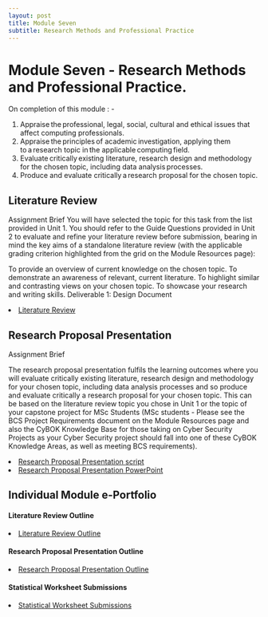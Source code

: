 ```yaml
---
layout: post
title: Module Seven
subtitle: Research Methods and Professional Practice 
---
```

<h1>Module Seven - Research Methods and Professional Practice. </h1>

On completion of this module : - 
<ol>
<li>Appraise the professional, legal, social, cultural and ethical issues that affect computing professionals.</li>
<li>Appraise the principles of academic investigation, applying them to a research topic in the applicable computing field.</li>
<li>Evaluate critically existing literature, research design and methodology for the chosen topic, including data analysis processes.</li>
<li>Produce and evaluate critically a research proposal for the chosen topic.</li>
</ol>


## Literature Review
Assignment Brief
You will have selected the topic for this task from the list provided in Unit 1. You should refer to the Guide Questions provided in Unit 2 to evaluate and refine your literature review before submission, bearing in mind the key aims of a standalone literature review (with the applicable grading criterion highlighted from the grid on the Module Resources page):

To provide an overview of current knowledge on the chosen topic. 
To demonstrate an awareness of relevant, current literature. 
To highlight similar and contrasting views on your chosen topic. 
To showcase your research and writing skills.
Deliverable 1: Design Document


<li> <a href="https://github.com/DeepakSidhar/DeepakSidhar.github.io/blob/main/assets/ModuleSeven/CyberbullyLitReview.pdf"> Literature Review</a></li>


## Research Proposal Presentation
Assignment Brief

The research proposal presentation fulfils the learning outcomes where you will evaluate critically existing literature, research design and methodology for your chosen topic, including data analysis processes and so produce and evaluate critically a research proposal for your chosen topic. This can be based on the literature review topic you chose in Unit 1 or the topic of your capstone project for MSc Students (MSc students - Please see the BCS Project Requirements document on the Module Resources page and also the CyBOK Knowledge Base for those taking on Cyber Security Projects as your Cyber Security project should fall into one of these CyBOK Knowledge Areas, as well as meeting BCS requirements).

<li> <a href="https://github.com/DeepakSidhar/DeepakSidhar.github.io/blob/main/assets/ModuleSeven/researchProposal.pdf"> Research Proposal Presentation script</a></li>
<li> <a href="https://github.com/DeepakSidhar/DeepakSidhar.github.io/blob/main/assets/ModuleSeven/PPTResearch%20Proposal.pdf"> Research Proposal Presentation PowerPoint</a></li>


## Individual Module e-Portfolio

>
<h4>Literature Review Outline </h4>
<li><a href="https://github.com/DeepakSidhar/DeepakSidhar.github.io/blob/main/assets/ModuleSeven/litReviewCyberBullying%20(1).pdf">Literature Review Outline</a></li>
<h4>Research Proposal Presentation Outline</h4>
<li><a href="https://github.com/DeepakSidhar/DeepakSidhar.github.io/blob/main/assets/ModuleSeven/researchProposalOutLine.pdf">Research Proposal Presentation Outline</a></li>
<h4>Statistical Worksheet Submissions</h4>
<li><a href="https://github.com/DeepakSidhar/DeepakSidhar.github.io/blob/main/assets/ModuleFour/SSD%20Unit%204%20.pdf">Statistical Worksheet Submissions</a></li>
